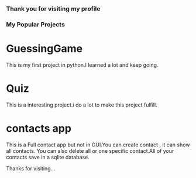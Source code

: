### Thank you for visiting my profile

### My Popular Projects


# GuessingGame

This is my first project in python.I learned a lot and keep going.

# Quiz 

This is a interesting project.i do a lot to make this project fulfill.

# contacts app

This is a Full contact app but not in GUI.You can create contact , it can show all contacts. You can also delete all or one specific contact.All of your contacts save in a sqlite database.

Thanks for visiting...
